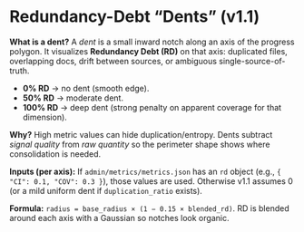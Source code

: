 <!-- status: stub; target: 150+ words -->
<!-- status: stub; target: 150+ words -->
# Redundancy-Debt “Dents” (v1.1)

**What is a dent?**  A *dent* is a small inward notch along an axis of the progress polygon.  It visualizes **Redundancy Debt (RD)** on that axis: duplicated files, overlapping docs, drift between sources, or ambiguous single-source-of-truth.

- **0% RD** → no dent (smooth edge).
- **50% RD** → moderate dent.
- **100% RD** → deep dent (strong penalty on apparent coverage for that dimension).

**Why?** High metric values can hide duplication/entropy. Dents subtract *signal quality* from *raw quantity* so the perimeter shape shows where consolidation is needed.

**Inputs (per axis):** If `admin/metrics/metrics.json` has an `rd` object (e.g., `{ "CI": 0.1, "COV": 0.3 }`), those values are used. Otherwise v1.1 assumes 0 (or a mild uniform dent if `duplication_ratio` exists).

**Formula:** `radius = base_radius × (1 − 0.15 × blended_rd)`. RD is blended around each axis with a Gaussian so notches look organic.



